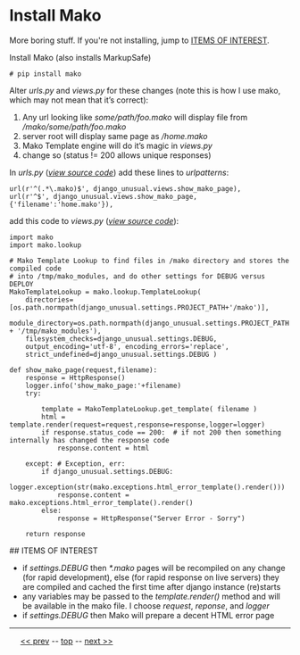 Install Mako
=========

More boring stuff. If you're not installing, jump to [ITEMS OF INTEREST](#interest).

Install Mako (also installs MarkupSafe)

    # pip install mako

Alter _urls.py_ and _views.py_ for these changes (note this is how I use mako, which may not mean that it’s correct):

1. Any url looking like _some/path/foo.mako_ will display file from _/mako/some/path/foo.mako_
2. server root will display same page as _/home.mako_
3. Mako Template engine will do it’s magic in _views.py_
4. change so (status != 200 allows unique responses)

In _urls.py_ (*[view source code](https://github.com/BrentNoorda/django_unusual/blob/master/django_unusual/urls.py)*) add these lines to _urlpatterns_:

    url(r'^(.*\.mako)$', django_unusual.views.show_mako_page),
    url(r'^$', django_unusual.views.show_mako_page, {'filename':'home.mako'}),

add this code to _views.py_ (*[view source code](https://github.com/BrentNoorda/django_unusual/blob/master/django_unusual/views.py)*):

    import mako
    import mako.lookup

    # Mako Template Lookup to find files in /mako directory and stores the compiled code
    # into /tmp/mako_modules, and do other settings for DEBUG versus DEPLOY
    MakoTemplateLookup = mako.lookup.TemplateLookup(
        directories=[os.path.normpath(django_unusual.settings.PROJECT_PATH+'/mako')],
        module_directory=os.path.normpath(django_unusual.settings.PROJECT_PATH + '/tmp/mako_modules'),
        filesystem_checks=django_unusual.settings.DEBUG,
        output_encoding='utf-8', encoding_errors='replace',
        strict_undefined=django_unusual.settings.DEBUG )

    def show_mako_page(request,filename):
        response = HttpResponse()
        logger.info('show_mako_page:'+filename)
        try:

            template = MakoTemplateLookup.get_template( filename )
            html = template.render(request=request,response=response,logger=logger)
            if response.status_code == 200:  # if not 200 then something internally has changed the response code
                response.content = html

        except: # Exception, err:
            if django_unusual.settings.DEBUG:
                logger.exception(str(mako.exceptions.html_error_template().render()))
                response.content = mako.exceptions.html_error_template().render()
            else:
                response = HttpResponse("Server Error - Sorry")

        return response

<a name="interest"/>
## ITEMS OF INTEREST

* if _settings.DEBUG_ then _*.mako_ pages will be recompiled on any change (for rapid development), else (for rapid response on live servers) they are compiled and cached the first time after django instance (re)starts
* any variables may be passed to the _template.render()_ method and will be available in the mako file. I choose _request_, _reponse_, and _logger_
* if _settings.DEBUG_ then Mako will prepare a decent HTML error page

------

&nbsp;&nbsp;&nbsp;&nbsp; [&lt;&lt; prev](03.md) -- [top](../README.md) -- [next &gt;&gt;](05.md)